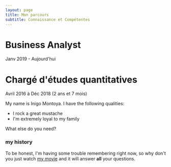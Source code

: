 ```yaml
---
layout: page
title: Mon parcours 
subtitle: Connaissance et Compétentes
---
```


# Business Analyst
Janv 2019 - Aujourd'hui


# Chargé d'études quantitatives
Avril 2016 à Déc 2018 (2 ans et 7 mois)

My name is Inigo Montoya. I have the following qualities:

- I rock a great mustache
- I'm extremely loyal to my family

What else do you need?

<i class="fa fa-file"></i>

### my history

To be honest, I'm having some trouble remembering right now, so why don't you just watch [my movie](http://en.wikipedia.org/wiki/The_Princess_Bride_%28film%29) and it will answer **all** your questions.
